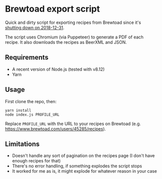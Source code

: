 # Brewtoad export script

Quick and dirty script for exporting recipes from Brewtoad since it's [shutting down on 2018-12-31](https://web.archive.org/web/20181209140603/https://www.brewtoad.com/shutdown).

The script uses Chromium (via Puppeteer) to generate a PDF of each recipe. It also downloads the recipes as BeerXML and JSON.

## Requirements

- A recent version of Node.js (tested with v8.12)
- Yarn

## Usage

First clone the repo, then:

```
yarn install
node index.js PROFILE_URL
```

Replace `PROFILE_URL` with the URL to your recipes on Brewtoad (e.g. <https://www.brewtoad.com/users/45285/recipes>).

## Limitations

- Doesn't handle any sort of pagination on the recipes page (I don't have enough recipes for that)
- There's no error handling, if something explodes the script stops
- It worked for me as is, it might explode for whatever reason in your case

